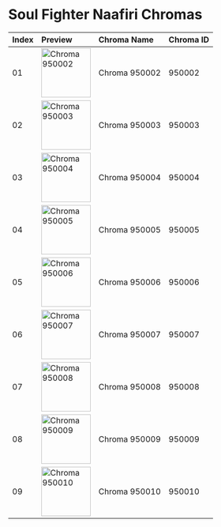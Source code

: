 # Soul Fighter Naafiri Chromas

| Index | Preview | Chroma Name | Chroma ID |
|:---|:---|:---|:---|
| 01 | <img src='https://raw.communitydragon.org/latest/plugins/rcp-be-lol-game-data/global/default/v1/champion-chroma-images/950/950002.png' alt='Chroma 950002' width='100'> | Chroma 950002 | 950002 |
| 02 | <img src='https://raw.communitydragon.org/latest/plugins/rcp-be-lol-game-data/global/default/v1/champion-chroma-images/950/950003.png' alt='Chroma 950003' width='100'> | Chroma 950003 | 950003 |
| 03 | <img src='https://raw.communitydragon.org/latest/plugins/rcp-be-lol-game-data/global/default/v1/champion-chroma-images/950/950004.png' alt='Chroma 950004' width='100'> | Chroma 950004 | 950004 |
| 04 | <img src='https://raw.communitydragon.org/latest/plugins/rcp-be-lol-game-data/global/default/v1/champion-chroma-images/950/950005.png' alt='Chroma 950005' width='100'> | Chroma 950005 | 950005 |
| 05 | <img src='https://raw.communitydragon.org/latest/plugins/rcp-be-lol-game-data/global/default/v1/champion-chroma-images/950/950006.png' alt='Chroma 950006' width='100'> | Chroma 950006 | 950006 |
| 06 | <img src='https://raw.communitydragon.org/latest/plugins/rcp-be-lol-game-data/global/default/v1/champion-chroma-images/950/950007.png' alt='Chroma 950007' width='100'> | Chroma 950007 | 950007 |
| 07 | <img src='https://raw.communitydragon.org/latest/plugins/rcp-be-lol-game-data/global/default/v1/champion-chroma-images/950/950008.png' alt='Chroma 950008' width='100'> | Chroma 950008 | 950008 |
| 08 | <img src='https://raw.communitydragon.org/latest/plugins/rcp-be-lol-game-data/global/default/v1/champion-chroma-images/950/950009.png' alt='Chroma 950009' width='100'> | Chroma 950009 | 950009 |
| 09 | <img src='https://raw.communitydragon.org/latest/plugins/rcp-be-lol-game-data/global/default/v1/champion-chroma-images/950/950010.png' alt='Chroma 950010' width='100'> | Chroma 950010 | 950010 |
